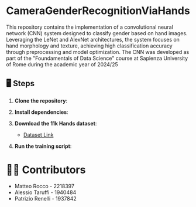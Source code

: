 # CameraGenderRecognitionViaHands

This repository contains the implementation of a convolutional neural network (CNN) system designed to classify gender based on hand images. 
Leveraging the LeNet and AlexNet architectures, the system focuses on hand morphology and texture, achieving high classification accuracy through preprocessing and model optimization.
The CNN was developed as part of the "Foundamentals of Data Science" course at Sapienza University of Rome during the academic year of 2024/25

## 🖥️ Steps

1. **Clone the repository**:

2. **Install dependencies**:

3. **Download the 11k Hands dataset**:
   - [Dataset Link](https://sites.google.com/view/11khands)

4. **Run the training script**:

# 🧑‍💻 Contributors

- Matteo Rocco - 2218397
- Alessio Taruffi - 1940484
- Patrizio Renelli - 1937842